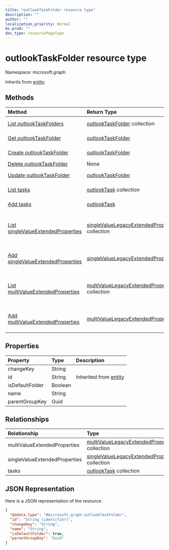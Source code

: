 ```yaml
---
title: "outlookTaskFolder resource type"
description: ""
author: ""
localization_priority: Normal
ms.prod: ""
doc_type: resourcePageType
---
```


# outlookTaskFolder resource type


Namespace: microsoft.graph




Inherits from [entity](../resources/entity.md)

## Methods
|Method|Return Type|Description|
|:---|:---|:---|
|[List outlookTaskFolders](../api/outlooktaskfolder-list.md)|[outlookTaskFolder](../resources/outlooktaskfolder.md) collection|List properties and relationships of the [outlookTaskFolder](../resources/outlooktaskfolder.md) objects.|
|[Get outlookTaskFolder](../api/outlooktaskfolder-get.md)|[outlookTaskFolder](../resources/outlooktaskfolder.md)|Read properties and relationships of the [outlookTaskFolder](../resources/outlooktaskfolder.md) object.|
|[Create outlookTaskFolder](../api/outlooktaskfolder-create.md)|[outlookTaskFolder](../resources/outlooktaskfolder.md)|Create a new [outlookTaskFolder](../resources/outlooktaskfolder.md) object.|
|[Delete outlookTaskFolder](../api/outlooktaskfolder-delete.md)|None|Deletes a [outlookTaskFolder](../resources/outlooktaskfolder.md).|
|[Update outlookTaskFolder](../api/outlooktaskfolder-update.md)|[outlookTaskFolder](../resources/outlooktaskfolder.md)|Update the properties of a [outlookTaskFolder](../resources/outlooktaskfolder.md) object.|
|[List tasks](../api/outlooktaskfolder-list-tasks.md)|[outlookTask](../resources/outlooktask.md) collection|Get the outlookTasks from the tasks navigation property.|
|[Add tasks](../api/outlooktaskfolder-post-tasks.md)|[outlookTask](../resources/outlooktask.md)|Add tasks by posting to the tasks collection.|
|[List singleValueExtendedProperties](../api/outlooktaskfolder-list-singlevalueextendedproperties.md)|[singleValueLegacyExtendedProperty](../resources/singlevaluelegacyextendedproperty.md) collection|Get the singleValueLegacyExtendedProperties from the singleValueExtendedProperties navigation property.|
|[Add singleValueExtendedProperties](../api/outlooktaskfolder-post-singlevalueextendedproperties.md)|[singleValueLegacyExtendedProperty](../resources/singlevaluelegacyextendedproperty.md)|Add singleValueExtendedProperties by posting to the singleValueExtendedProperties collection.|
|[List multiValueExtendedProperties](../api/outlooktaskfolder-list-multivalueextendedproperties.md)|[multiValueLegacyExtendedProperty](../resources/multivaluelegacyextendedproperty.md) collection|Get the multiValueLegacyExtendedProperties from the multiValueExtendedProperties navigation property.|
|[Add multiValueExtendedProperties](../api/outlooktaskfolder-post-multivalueextendedproperties.md)|[multiValueLegacyExtendedProperty](../resources/multivaluelegacyextendedproperty.md)|Add multiValueExtendedProperties by posting to the multiValueExtendedProperties collection.|

## Properties
|Property|Type|Description|
|:---|:---|:---|
|changeKey|String||
|id|String| Inherited from [entity](../resources/entity.md)|
|isDefaultFolder|Boolean||
|name|String||
|parentGroupKey|Guid||

## Relationships
|Relationship|Type|Description|
|:---|:---|:---|
|multiValueExtendedProperties|[multiValueLegacyExtendedProperty](../resources/multivaluelegacyextendedproperty.md) collection||
|singleValueExtendedProperties|[singleValueLegacyExtendedProperty](../resources/singlevaluelegacyextendedproperty.md) collection||
|tasks|[outlookTask](../resources/outlooktask.md) collection||

## JSON Representation
Here is a JSON representation of the resource.
<!-- {
  "blockType": "resource",
  "keyProperty": "id",
  "@odata.type": "microsoft.graph.outlookTaskFolder",
  "baseType": "microsoft.graph.entity",
  "openType": false
}
-->
``` json
{
  "@odata.type": "#microsoft.graph.outlookTaskFolder",
  "id": "String (identifier)",
  "changeKey": "String",
  "name": "String",
  "isDefaultFolder": true,
  "parentGroupKey": "Guid"
}
```

